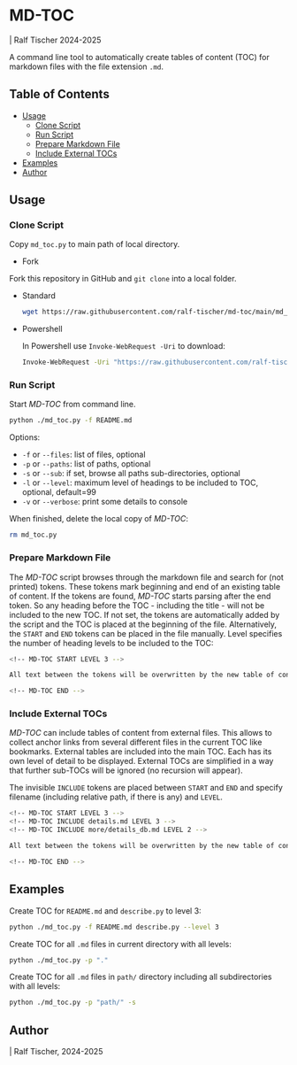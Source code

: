 # MD-TOC

| Ralf Tischer 2024-2025

A command line tool to automatically create tables of content (TOC) for markdown files with the file extension `.md`. 

<!-- MD-TOC START LEVEL 99 -->

## Table of Contents

  - [Usage](#usage)
    - [Clone Script](#clone-script)
    - [Run Script](#run-script)
    - [Prepare Markdown File](#prepare-markdown-file)
    - [Include External TOCs](#include-external-tocs)
  - [Examples](#examples)
  - [Author](#author)

<!-- MD-TOC END -->

## Usage

### Clone Script

Copy `md_toc.py` to main path of local directory. 

* Fork

Fork this repository in GitHub and `git clone` into a local folder. 

* Standard

  ```bash
  wget https://raw.githubusercontent.com/ralf-tischer/md-toc/main/md_toc.py
  ```

* Powershell

  In Powershell use `Invoke-WebRequest -Uri` to download:

  ```bash
  Invoke-WebRequest -Uri "https://raw.githubusercontent.com/ralf-tischer/md-toc/main/md_toc.py" -OutFile "md_toc.py"
  ```
### Run Script

Start _MD-TOC_ from command line. 
```bash
python ./md_toc.py -f README.md
```

Options:
* `-f` or `--files`: list of files, optional
* `-p` or `--paths`: list of paths, optional
* `-s` or `--sub`: if set, browse all paths sub-directories, optional
* `-l` or `--level`: maximum level of headings to be included to TOC, optional, default=99
* `-v` or `--verbose`: print some details to console 

When finished, delete the local copy of _MD-TOC_:
```bash
rm md_toc.py
```

### Prepare Markdown File

The _MD-TOC_ script browses through the markdown file and search for (not printed) tokens. These tokens mark beginning and end of an existing table of content. 
If the tokens are found, _MD-TOC_ starts parsing after the end token. So any heading before the TOC - including the title - will not be included to the new TOC.
If not set, the tokens are automatically added by the script and the TOC is placed at the beginning of the file. 
Alternatively, the `START` and `END` tokens can be placed in the file manually. Level specifies the number of heading levels to be included to the TOC:

```bash
<!-- MD-TOC START LEVEL 3 -->

All text between the tokens will be overwritten by the new table of content.

<!-- MD-TOC END -->

``` 
### Include External TOCs

_MD-TOC_ can include tables of content from external files. This allows to collect anchor links from several different files in the current TOC like bookmarks.
External tables are included into the main TOC. Each has its own level of detail to be displayed. 
External TOCs are simplified in a way that further sub-TOCs will be ignored (no recursion will appear).

The invisible `INCLUDE` tokens are placed between `START` and `END` and specify filename (including relative path, if there is any) and `LEVEL`. 

```bash
<!-- MD-TOC START LEVEL 3 -->
<!-- MD-TOC INCLUDE details.md LEVEL 3 -->
<!-- MD-TOC INCLUDE more/details_db.md LEVEL 2 -->

All text between the tokens will be overwritten by the new table of content.

<!-- MD-TOC END -->
```

## Examples

Create TOC for `README.md` and `describe.py` to level 3:
```bash
python ./md_toc.py -f README.md describe.py --level 3
```

Create TOC for all `.md` files in current directory with all levels:
```bash
python ./md_toc.py -p "."
```

Create TOC for all `.md` files in `path/` directory including all subdirectories with all levels:
```bash
python ./md_toc.py -p "path/" -s
```
## Author

| Ralf Tischer, 2024-2025

